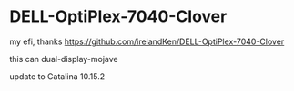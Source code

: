 # DELL-OptiPlex-7040-Clover
my efi, thanks https://github.com/irelandKen/DELL-OptiPlex-7040-Clover

this can dual-display-mojave

update to Catalina
10.15.2
